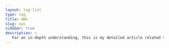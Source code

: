 ```yaml
---
layout: tag-list
type: tag
title: AWS
slug: aws
sidebar: true
description: >
   For an in-depth understanding, this is my detailed article related to Amazon Web Services (AWS), covering its features, practical applications. I focus on AWS services including EKS, EC2, S3, and more.
---
```

